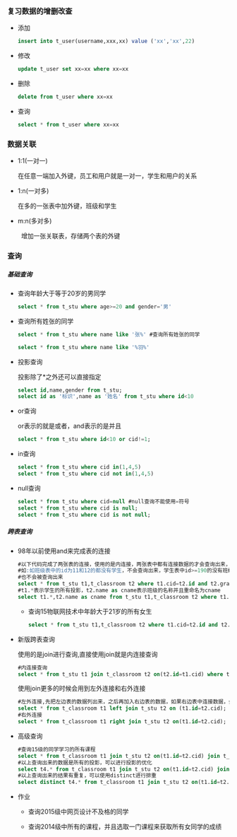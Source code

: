 ### 复习数据的增删改查

- 添加
  
  ```sql
  insert into t_user(username,xxx,xx) value ('xx','xx',22)
  ```

- 修改
  
  ```sql
  update t_user set xx=xx where xx=xx
  ```

- 删除
  
  ```sql
  delete from t_user where xx=xx
  ```

- 查询
  
  ```sql
  select * from t_user where xx=xx
  ```

### 数据关联

- 1:1(一对一)
  
  在任意一端加入外键，员工和用户就是一对一，学生和用户的关系

- 1:n(一对多)
  
  在多的一张表中加外键，班级和学生

- m:n(多对多)

        增加一张关联表，存储两个表的外键

### 查询

##### 基础查询

- 查询年龄大于等于20岁的男同学
  
  ```sql
  select * from t_stu where age>=20 and gender='男'
  ```

- 查询所有姓张的同学
  
  ```sql
  select * from t_stu where name like '张%' #查询所有姓张的同学
  
  select * from t_stu where name like '%羽%'
  ```

- 投影查询
  
  投影除了*之外还可以直接指定
  
  ```sql
  select id,name,gender from t_stu;
  select id as '标识',name as '姓名' from t_stu where id<10
  ```

- or查询
  
  or表示的就是或者，and表示的是并且
  
  ```sql
  select * from t_stu where id<10 or cid!=1;
  ```

- in查询
  
  ```sql
  select * from t_stu where cid in(1,4,5)
  select * from t_stu where cid not in(1,4,5)
  ```

- null查询
  
  ```sql
  select * from t_stu where cid=null #null查询不能使用=符号
  select * from t_stu where cid is null;
  select * from t_stu where cid is not null;
  ```

##### 跨表查询

- 98年以前使用and来完成表的连接
  
  ```sql
  #以下代码完成了两张表的连接，使用的是内连接，两张表中都有连接数据的才会查询出来，
  #如:如班级表中的id为11和12的都没有学生，不会查询出来，学生表中id>=190的没有班级
  #也不会被查询出来
  select * from t_stu t1,t_classroom t2 where t1.cid=t2.id and t2.grade=2015 and t1.gender='男';
  #t1.*表示学生的所有投影，t2.name as cname表示班级的名称并且重命名为cname
  select t1.*,t2.name as cname from t_stu t1,t_classroom t2 where t1.cid=t2.id and t2.grade=2015 and t1.gender='男'
  ```
  
  - 查询15物联网技术中年龄大于21岁的所有女生
    
    ```sql
    select * from t_stu t1,t_classroom t2 where t1.cid=t2.id and t2.name='15物联网技术' and t1.age>21 and t1.gender='女;'
    ```

- 新版跨表查询
  
  使用的是join进行查询,直接使用join就是内连接查询
  
  ```sql
  #内连接查询
  select * from t_stu t1 join t_classroom t2 on(t2.id=t1.cid) where t1.cid=4;
  ```
  
  使用join更多的时候会用到左外连接和右外连接
  
  ```sql
  #左外连接,先把左边表的数据列出来，之后再加入右边表的数据，如果右边表中连接数据，会设置为null
  select * from t_classroom t1 left join t_stu t2 on (t1.id=t2.cid);
  #右外连接
  select * from t_classroom t1 right join t_stu t2 on(t1.id=t2.cid);
  ```

- 高级查询
  
  ```sql
  #查询15级的同学学习的所有课程
  select * from t_classroom t1 join t_stu t2 on(t1.id=t2.cid) join t_stu_cur t3 on(t3.sid=t2.id) join t_course t4 on(t4.id=t3.cid);
  #以上查询出来的数据是所有的投影，可以进行投影的优化
  select t4.* from t_classroom t1 join t_stu t2 on(t1.id=t2.cid) join t_stu_cur t3 on(t3.sid=t2.id) join t_course t4 on(t4.id=t3.cid);
  #以上查询出来的结果有重复，可以使用distinct进行排重
  select distinct t4.* from t_classroom t1 join t_stu t2 on(t1.id=t2.cid) join t_stu_cur t3 on(t3.sid=t2.id) join t_course t4 on(t4.id=t3.cid);
  ```

- 作业
  
  - 查询2015级中网页设计不及格的同学
  
  - 查询2014级中所有的课程，并且选取一门课程来获取所有女同学的成绩


